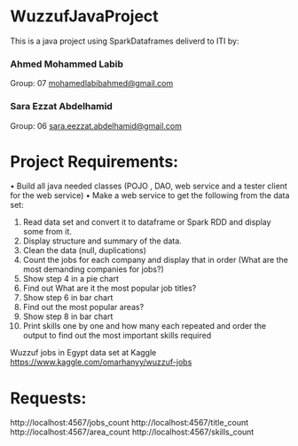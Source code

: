# WuzzufJavaProject

This is a java project using SparkDataframes deliverd to ITI by:

### Ahmed Mohammed Labib  
  Group: 07 
  mohamedlabibahmed@gmail.com
  
### Sara Ezzat Abdelhamid 
  Group: 06
  sara.eezzat.abdelhamid@gmail.com
 
 Project Requirements:
 ======================
 • Build all java needed classes (POJO , DAO, web service and a tester client for the web service)
• Make a web service to get the following from the data set:

1. Read data set and convert it to dataframe or Spark RDD and display some from it.
2. Display structure and summary of the data.
3. Clean the data (null, duplications)
4. Count the jobs for each company and display that in order (What are the most demanding companies for jobs?)
5. Show step 4 in a pie chart 
6. Find out What are it the most popular job titles? 
7. Show step 6 in bar chart 
8. Find out the most popular areas?
9. Show step 8 in bar chart 
10. Print skills one by one and how many each repeated and order the output to find out the most important skills required

Wuzzuf jobs in Egypt data set at Kaggle
https://www.kaggle.com/omarhanyy/wuzzuf-jobs

Requests:
==========
http://localhost:4567/jobs_count
http://localhost:4567/title_count
http://localhost:4567/area_count
http://localhost:4567/skills_count
